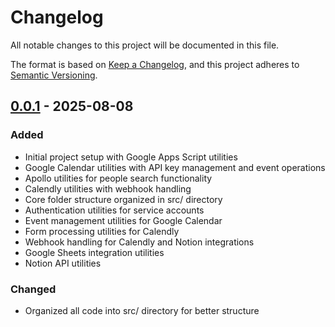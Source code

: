 # Changelog

All notable changes to this project will be documented in this file.

The format is based on [Keep a Changelog](https://keepachangelog.com/en/1.0.0/),
and this project adheres to [Semantic Versioning](https://semver.org/spec/v2.0.0.html).

## [0.0.1] - 2025-08-08

### Added
- Initial project setup with Google Apps Script utilities
- Google Calendar utilities with API key management and event operations
- Apollo utilities for people search functionality
- Calendly utilities with webhook handling
- Core folder structure organized in src/ directory
- Authentication utilities for service accounts
- Event management utilities for Google Calendar
- Form processing utilities for Calendly
- Webhook handling for Calendly and Notion integrations
- Google Sheets integration utilities
- Notion API utilities

### Changed
- Organized all code into src/ directory for better structure

[0.0.1]: https://github.com/Engram-Nexus/engram-google-apps-scripts/releases/tag/v0.0.1